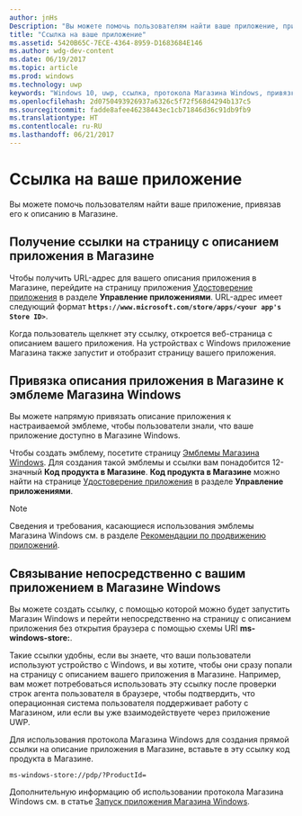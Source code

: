 ```yaml
---
author: jnHs
Description: "Вы можете помочь пользователям найти ваше приложение, привязав его к описанию в Магазине."
title: "Ссылка на ваше приложение"
ms.assetid: 5420B65C-7ECE-4364-8959-D1683684E146
ms.author: wdg-dev-content
ms.date: 06/19/2017
ms.topic: article
ms.prod: windows
ms.technology: uwp
keywords: "Windows 10, uwp, ссылка, протокола Магазина Windows, привязка к приложению, ссылка на приложение"
ms.openlocfilehash: 2d0750493926937a6326c5f72f568d4294b137c5
ms.sourcegitcommit: fadde8afee46238443ec1cb71846d36c91db9fb9
ms.translationtype: HT
ms.contentlocale: ru-RU
ms.lasthandoff: 06/21/2017
---
```

# <a name="link-to-your-app"></a>Ссылка на ваше приложение


Вы можете помочь пользователям найти ваше приложение, привязав его к описанию в Магазине.

## <a name="getting-the-link-to-your-apps-store-listing"></a>Получение ссылки на страницу с описанием приложения в Магазине

Чтобы получить URL-адрес для вашего описания приложения в Магазине, перейдите на страницу приложения [Удостоверение приложения](view-app-identity-details.md) в разделе **Управление приложениями**. URL-адрес имеет следующий формат **`https://www.microsoft.com/store/apps/<your app's Store ID>`**.

Когда пользователь щелкнет эту ссылку, откроется веб-страница с описанием вашего приложения. На устройствах с Windows приложение Магазина также запустит и отобразит страницу вашего приложения.


## <a name="linking-to-your-apps-store-listing-with-the-windows-store-badge"></a>Привязка описания приложения в Магазине к эмблеме Магазина Windows

Вы можете напрямую привязать описание приложения к настраиваемой эмблеме, чтобы пользователи знали, что ваше приложение доступно в Магазине Windows.

Чтобы создать эмблему, посетите страницу [Эмблемы Магазина Windows](http://go.microsoft.com/fwlink/p/?LinkID=534236). Для создания такой эмблемы и ссылки вам понадобится 12-значный **Код продукта в Магазине**. **Код продукта в Магазине** можно найти на странице [Удостоверение приложения](view-app-identity-details.md) в разделе **Управление приложениями**.

> [!NOTE]
> Сведения и требования, касающиеся использования эмблемы Магазина Windows см. в разделе [Рекомендации по продвижению приложений](app-marketing-guidelines.md).


## <a name="linking-directly-to-your-app-in-the-windows-store"></a>Связывание непосредственно с вашим приложением в Магазине Windows

Вы можете создать ссылку, с помощью которой можно будет запустить Магазин Windows и перейти непосредственно на страницу с описанием приложения без открытия браузера с помощью схемы URI **ms-windows-store:**.

Такие ссылки удобны, если вы знаете, что ваши пользователи используют устройство с Windows, и вы хотите, чтобы они сразу попали на страницу с описанием вашего приложения в Магазине. Например, вам может потребоваться использовать эту ссылку после проверки строк агента пользователя в браузере, чтобы подтвердить, что операционная система пользователя поддерживает работу с Магазином, или если вы уже взаимодействуете через приложение UWP.

Для использования протокола Магазина Windows для создания прямой ссылки на описание приложения в Магазине, вставьте в эту ссылку код продукта в Магазине.

`ms-windows-store://pdp/?ProductId=`

Дополнительную информацию об использовании протокола Магазина Windows см. в статье [Запуск приложения Магазина Windows](../launch-resume/launch-store-app.md).

 

 




